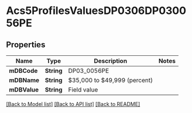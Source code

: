 # Acs5ProfilesValuesDP0306DP030056PE

## Properties
Name | Type | Description | Notes
------------ | ------------- | ------------- | -------------
**mDBCode** | **String** | DP03_0056PE | 
**mDBName** | **String** | $35,000 to $49,999 (percent) | 
**mDBValue** | **String** | Field value | 

[[Back to Model list]](../README.md#documentation-for-models) [[Back to API list]](../README.md#documentation-for-api-endpoints) [[Back to README]](../README.md)


